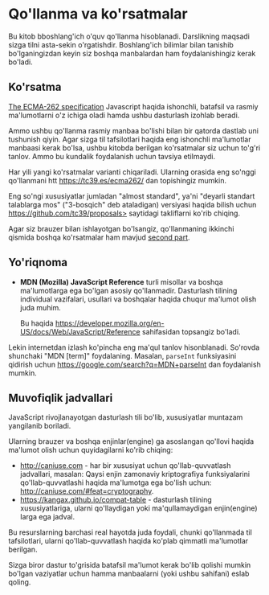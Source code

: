 
# Qo'llanma va ko'rsatmalar

Bu kitob bboshlang'ich o'quv qo'llanma hisoblanadi. Darslikning maqsadi sizga tilni asta-sekin o'rgatishdir. Boshlang'ich bilimlar bilan tanishib bo'lganingizdan keyin siz boshqa manbalardan ham foydalanishingiz kerak bo'ladi.

## Ko'rsatma

[The ECMA-262 specification](https://www.ecma-international.org/publications/standards/Ecma-262.htm) Javascript haqida ishonchli, batafsil va rasmiy ma'lumotlarni o'z ichiga oladi hamda ushbu dasturlash izohlab beradi.

Ammo ushbu qo'llanma rasmiy manbaa bo'lishi bilan bir qatorda dastlab uni tushunish qiyin. Agar sizga til tafsilotlari haqida eng ishonchli ma'lumotlar manbaasi kerak bo'lsa, ushbu kitobda berilgan ko'rsatmalar siz uchun to'g'ri tanlov. Ammo bu kundalik foydalanish uchun tavsiya etilmaydi.

Har yili yangi ko'rsatmalar varianti chiqariladi. Ularning orasida eng so'nggi qo'llanmani  htt <https://tc39.es/ecma262/> dan topishingiz mumkin. 

Eng so'ngi xususiyatlar jumladan "almost standard", ya'ni "deyarli standart talablarga mos" ("3-bosqich" deb ataladigan) versiyasi haqida bilish uchun https://github.com/tc39/proposals> saytidagi takliflarni ko'rib chiqing.

Agar siz brauzer bilan ishlayotgan bo'lsangiz, qo'llanmaning ikkinchi qismida boshqa ko'rsatmalar ham mavjud [second part](info:browser-environment).

## Yo'riqnoma

- **MDN (Mozilla) JavaScript Reference** turli misollar va boshqa ma'lumotlarga ega bo'lgan asosiy qo'llanmadir. Dasturlash tilining individual vazifalari, usullari va boshqalar haqida chuqur ma'lumot olish juda muhim.  

    Bu haqida <https://developer.mozilla.org/en-US/docs/Web/JavaScript/Reference> sahifasidan topsangiz bo'ladi.

Lekin internetdan izlash ko'pincha eng ma'qul tanlov hisonblanadi. So'rovda shunchaki "MDN [term]" foydalaning. Masalan, `parseInt` funksiyasini qidirish uchun <https://google.com/search?q=MDN+parseInt> dan foydalanish mumkin. 
## Muvofiqlik jadvallari                                                                        

JavaScript rivojlanayotgan dasturlash tili bo'lib, xususiyatlar muntazam yangilanib boriladi.

Ularning brauzer va boshqa enjinlar(engine) ga asoslangan qo'llovi haqida ma'lumot olish uchun quyidagilarni ko'rib chiqing:

- <http://caniuse.com> - har bir xususiyat uchun qo'llab-quvvatlash jadvallari, masalan: Qaysi enjin zamonaviy kriptografiya funksiyalarini qo'llab-quvvatlashi haqida ma'lumotga ega bo'lish uchun: <http://caniuse.com/#feat=cryptography>.
- <https://kangax.github.io/compat-table> - dasturlash tilining xususiyatlariga, ularni qo'llaydigan yoki ma'qullamaydigan enjin(engine) larga ega jadval.

Bu resurslarning barchasi real hayotda juda foydali, chunki qo'llanmada til tafsilotlari, ularni qo'llab-quvvatlash haqida ko'plab qimmatli ma'lumotlar berilgan.
 
Sizga biror dastur to'grisida batafsil ma'lumot kerak bo'lib qolishi mumkin bo'lgan vaziyatlar uchun hamma manbaalarni (yoki ushbu sahifani) eslab qoling.
